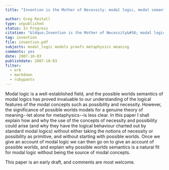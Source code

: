 ```yaml
---
title: "Invention is the Mother of Necessity: modal logic, modal semantics and modal metaphysics"

author: Greg Restall
type: unpublished
status: In Progress
citation: "&ldquo;Invention is the Mother of Necessity&#58; modal logic, modal semantics and modal metaphysics,&rdquo; article in progress."
tag: invention
file: invention.pdf
subjects: modal_logic models proofs metaphysics meaning
comments: yes
date: 2007-10-03
publishdate: 2007-10-03
filter:
  - erb
  - markdown
  - rubypants
---
```

Modal logic is a well-established field, and the possible worlds semantics of modal logics has proved invaluable to our understanding of the logical features of the modal concepts such as possibility and necessity. However, the significance of possible worlds models for a genuine theory of meaning--let alone for metaphysics--is less clear. In this paper I shall explain how and why the use of the concepts of necessity and possibility could arise (and why they have the logical behaviour charted out by standard modal logics) without either taking the notions of necessity or possibility as primitive, and without starting with possible worlds. Once we give an account of modal logic we can then go on to give an account of possible worlds, and explain why possible worlds semantics is a natural fit for modal logic without being the source of modal concepts. 

This paper is an early draft, and comments are most welcome.
